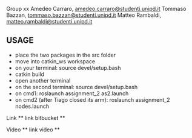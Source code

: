 Group xx 
Amedeo Carraro, amedeo.carraro@studenti.unipd.it 
Tommaso Bazzan, tommaso.bazzan@studenti.unipd.it 
Matteo Rambaldi, matteo.rambaldi@studenti.unipd.it

## USAGE

- place the two packages in the src folder
- move into catkin_ws workspace
- on your terminal: source devel/setup.bash
- catkin build
- open another terminal
- on the second terminal: source devel/setup.bash
- on cmd1: roslaunch assignment\_2 as2.launch
- on cmd2 (after Tiago closed its arm): roslaunch assignment\_2 nodes.launch

Link 
** link bitbucket **

Video 
** link video **